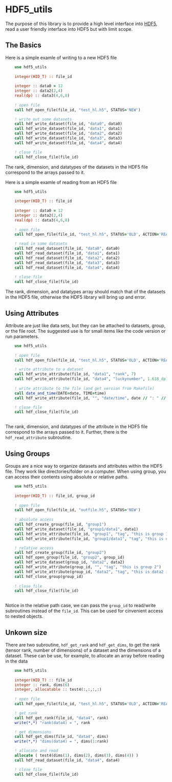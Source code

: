 # HDF5_utils

The purpose of this library is to provide a high level interface into
[HDF5](https://support.hdfgroup.org/HDF5/), read a user friendly interface into HDF5 but with limit scope.



## The Basics

Here is a simple examle of writing to a new HDF5 file

```fortran
	use hdf5_utils
	
	integer(HID_T) :: file_id
	
	integer :: data0 = 12
	integer :: data2(2,4)
	real(dp) :: data3(4,6,8)
	
    ! open file
    call hdf_open_file(file_id, "test_hl.h5", STATUS='NEW')

    ! write out some datasets
    call hdf_write_dataset(file_id, "data0", data0)
    call hdf_write_dataset(file_id, "data1", data1)
    call hdf_write_dataset(file_id, "data2", data2)
    call hdf_write_dataset(file_id, "data3", data3)
    call hdf_write_dataset(file_id, "data4", data4)

    ! close file
    call hdf_close_file(file_id)

```

The rank, dimension, and datatypes of the datasets in the HDF5 file
correspond to the arrays passed to it.


Here is a simple examle of reading from an HDF5 file

```fortran
	use hdf5_utils
	
	integer(HID_T) :: file_id
	
	integer :: data0 = 12
	integer :: data2(2,4)
	real(dp) :: data3(4,6,8)
	
    ! open file
    call hdf_open_file(file_id, "test_hl.h5", STATUS='OLD', ACTION='READ')

    ! read in some datasets 
    call hdf_read_dataset(file_id, "data0", data0)
    call hdf_read_dataset(file_id, "data1", data1)
    call hdf_read_dataset(file_id, "data2", data2)
    call hdf_read_dataset(file_id, "data3", data3)
    call hdf_read_dataset(file_id, "data4", data4)
    
    ! close file
    call hdf_close_file(file_id)

```

The rank, dimension, and datatypes array should match that of the
datasets in the HDF5 file, otherwise the HDF5 library will bring up
and error.

## Using Attributes

Attribute are just like data sets, but they can be attached to
datasets, group, or the file root. The suggested use is for small
items like the code version or run parameters.

```fortran
    use hdf5_utils
    
    ! open file
    call hdf_open_file(file_id, "test_hl.h5", STATUS='OLD', ACTION='READWRITE')

    ! write attribute to a dataset
    call hdf_write_attribute(file_id, "data1", "rank", 7)
    call hdf_write_attribute(file_id, "data4", "luckynumber", 1.618_dp)
    
    ! write attribute to the file (and get version from Makefile)
    call date_and_time(DATE=date, TIME=time)
    call hdf_write_attribute(file_id, "", "date/time", date // ": " // time)

    ! close file
    call hdf_close_file(file_id)
    
```

The rank, dimension, and datatypes of the attribute in the HDF5 file
correspond to the arrays passed to it. Further, there is the
`hdf_read_attribute` subroutine.


## Using Groups

Groups are a nice way to organize datasets and attributes within the
HDF5 file. They work like directories/folder on a computer. When using
group, you can access their contents using absolute or relative paths.

```fortran
    use hdf5_utils
    
    integer(HID_T) :: file_id, group_id
    
    ! open file
    call hdf_open_file(file_id, "outfile.h5", STATUS='NEW')
    
    ! absolute access
    call hdf_create_group(file_id, "group1")
    call hdf_write_dataset(file_id, "group1/data1", data1)
    call hdf_write_attribute(file_id, "group1", "tag", "this is group 1")
    call hdf_write_attribute(file_id, "group1/data1", "tag", "this is data1 in group 1")

    ! relative access
    call hdf_create_group(file_id, "group2")
    call hdf_open_group(file_id, "group2", group_id)
    call hdf_write_dataset(group_id, "data2", data2)
    call hdf_write_attribute(group_id, "", "tag", "this is group 2")
    call hdf_write_attribute(group_id, "data2", "tag", "this is data2 in group 2")
    call hdf_close_group(group_id)
    
    ! close file
    call hdf_close_file(file_id)
    
```

Notice in the relative path case, we can pass the `group_id` to
read/write subroutines instead of the `file_id`. This can be used for
cinvenient access to nested objects.


## Unkown size

There are two subroutine, `hdf_get_rank` and `hdf_get_dims`, to get
the rank (tensor rank, number of dimensions) of a dataset and the
dimensions  of a dataset. These can be use, for example, to allocate
an array before reading in the data

```fortran
    use hdf5_utils
    
    integer(HID_T) :: file_id
    integer :: rank, dims(6)
    integer, allocatable :: test4(:,:,:,:)
    
    ! open file
    call hdf_open_file(file_id, "test_hl.h5", STATUS='OLD', ACTION='READ')

    ! get rank
    call hdf_get_rank(file_id, "data4", rank)
    write(*,*) "rank(data4) = ", rank

    ! get dimensions 
    call hdf_get_dims(file_id, "data4", dims)
    write(*,*) "dims(data4) = ", dims(1:rank)

    ! allocate and read
    allocate ( test4(dims(1), dims(2), dims(3), dims(4)) )
    call hdf_read_dataset(file_id, "data4", data4)

    ! close file
    call hdf_close_file(file_id)
    
```

